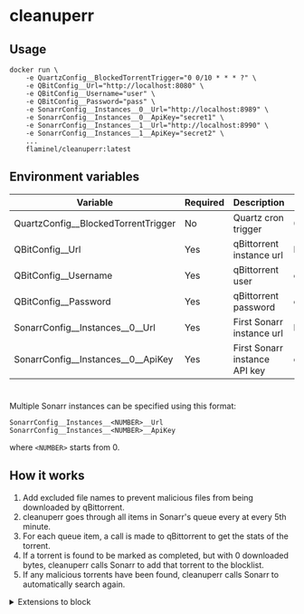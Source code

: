 # cleanuperr

## Usage

```
docker run \
    -e QuartzConfig__BlockedTorrentTrigger="0 0/10 * * * ?" \
    -e QBitConfig__Url="http://localhost:8080" \
    -e QBitConfig__Username="user" \
    -e QBitConfig__Password="pass" \
    -e SonarrConfig__Instances__0__Url="http://localhost:8989" \
    -e SonarrConfig__Instances__0__ApiKey="secret1" \
    -e SonarrConfig__Instances__1__Url="http://localhost:8990" \
    -e SonarrConfig__Instances__1__ApiKey="secret2" \
    ...
    flaminel/cleanuperr:latest
```

## Environment variables

| Variable | Required | Description | Default value |
|---|---|---|---|
| QuartzConfig__BlockedTorrentTrigger | No | Quartz cron trigger | 0 0/5 * * * ? |
| QBitConfig__Url | Yes | qBittorrent instance url | http://localhost:8080 |
| QBitConfig__Username | Yes | qBittorrent user | empty |
| QBitConfig__Password | Yes | qBittorrent password | empty |
| SonarrConfig__Instances__0__Url | Yes | First Sonarr instance url | http://localhost:8989 |
| SonarrConfig__Instances__0__ApiKey | Yes | First Sonarr instance API key | empty |

#

Multiple Sonarr instances can be specified using this format:

```
SonarrConfig__Instances__<NUMBER>__Url
SonarrConfig__Instances__<NUMBER>__ApiKey
```

where `<NUMBER>` starts from 0.

## How it works

1. Add excluded file names to prevent malicious files from being downloaded by qBittorrent.
2. cleanuperr goes through all items in Sonarr's queue every at every 5th minute.
3. For each queue item, a call is made to qBittorrent to get the stats of the torrent.
4. If a torrent is found to be marked as completed, but with 0 downloaded bytes, cleanuperr calls Sonarr to add that torrent to the blocklist.
5. If any malicious torrents have been found, cleanuperr calls Sonarr to automatically search again.

<details> 
    <summary>Extensions to block</summary>
    <pre><code>*.apk
*.bat
*.bin
*.bmp
*.cmd
*.com
*.db
*.diz
*.dll
*.dmg
*.etc
*.exe
*.gif
*.htm
*.html
*.ico
*.ini
*.iso
*.jar
*.jpg
*.js
*.link
*.lnk
*.msi
*.nfo
*.perl
*.php
*.pl
*.png
*.ps1
*.psc1
*.psd1
*.psm1
*.py
*.pyd
*.rb
*.readme
*.reg
*.run
*.scr
*.sh
*.sql
*.text
*.thumb
*.torrent
*.txt
*.url
*.vbs
*.wsf
*.xml
*.zipx
*.7z
*.bdjo
*.bdmv
*.bin
*.bmp
*.cci
*.clpi
*.crt
*.dll
*.exe
*.html
*.idx
*.inf
*.jar
*.jpeg
*.jpg
*.lnk
*.m4a
*.mpls
*.msi
*.nfo
*.pdf
*.png
*.rar
*(sample).*
*sample.mkv
*sample.mp4
*.sfv
*.srt
*.sub
*.tbl
Trailer.*
*.txt
*.url
*.xig
*.xml
*.xrt
*.zip
*.zipx
*.Lnk
</code></pre>
</details>